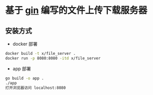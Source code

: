 # 基于 [gin](https://github.com/gin-gonic/gin) 编写的文件上传下载服务器

## 安装方式
- docker 部署
``` sh
docker build -t x/file_server .
docker run -p 8080:8080 -itd x/file_server
```
- app 部署
``` sh
go build -o app .
./app
打开浏览器访问 localhost:8080
```